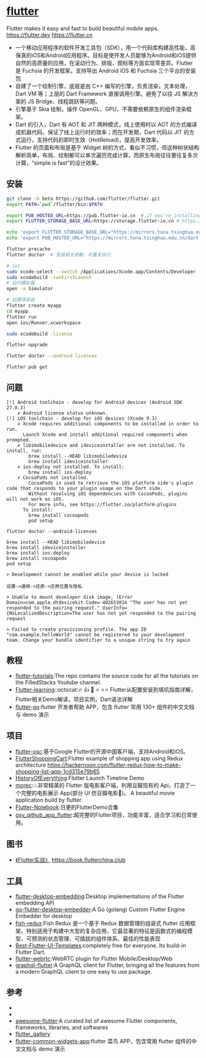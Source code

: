 # [flutter](https://github.com/flutter/flutter)

Flutter makes it easy and fast to build beautiful mobile apps. <https://flutter.dev> <https://flutter.cn>

* 一个移动应用程序的软件开发工具包（SDK），用一个代码库构建高性能、高保真的iOS和Android应用程序。目标是使开发人员能够为Android和iOS提供自然的高质量的应用，在滚动行为、排版、图标等方面实现零差异。Flutter 是 Fuchsia 的开发框架，支持导出 Android iOS 和 Fuchsia 三个平台的安装包
* 自建了一个绘制引擎，底层是由 C++ 编写的引擎，负责渲染，文本处理，Dart VM 等；上层的 Dart Framework 直接调用引擎。避免了以往 JS 解决方案的 JS Bridge、线程跳跃等问题。
* 引擎基于 Skia 绘制，操作 OpenGL、GPU，不需要依赖原生的组件渲染框架。
* Dart 的引入，Dart 有 AOT 和 JIT 两种模式，线上使用时以 AOT 的方式编译成机器代码，保证了线上运行时的效率；而在开发期，Dart 代码以 JIT 的方式运行，支持代码的即时生效（HotReload)，提高开发效率。
* Flutter 的页面和布局是基于 Widget 树的方式，看似不习惯，但这种树状结构解析简单，布局、绘制都可以单次遍历完成计算，而原生布局往往要往复多次计算，“simple is fast”的设计效果。

## 安装

```sh
git clone -b beta https://github.com/flutter/flutter.git
export PATH=`pwd`/flutter/bin:$PATH

export PUB_HOSTED_URL=https://pub.flutter-io.cn  # if you’re installing or using Flutter in China, it may be helpful to use a trustworthy local mirror site that hosts Flutter’s dependencies. https://dart-pub.mirrors.sjtug.sjtu.edu.cn/
export FLUTTER_STORAGE_BASE_URL=https://storage.flutter-io.cn # https://mirrors.sjtug.sjtu.edu.cn/

echo 'export FLUTTER_STORAGE_BASE_URL="https://mirrors.tuna.tsinghua.edu.cn/flutter"' >> ~/.bashrc
echo 'export PUB_HOSTED_URL="https://mirrors.tuna.tsinghua.edu.cn/dart-pub"' >> ~/.bashrc

flutter precache
flutter doctor  # 安装相关依赖，可重复执行

# ios
sudo xcode-select --switch /Applications/Xcode.app/Contents/Developer
sudo xcodebuild -runFirstLaunch
# 运行模拟器
open -a Simulator

# 创建项⽬目
flutter create myapp
cd myapp
flutter run
open ios/Runner.xcworkspace

sudo xcodebuild -license

flutter upgrade

flutter doctor --android-licenses
```

```sh
flutter pub get
```

## 问题

```
[!] Android toolchain - develop for Android devices (Android SDK 27.0.3)
    ✗ Android license status unknown.
[!] iOS toolchain - develop for iOS devices (Xcode 9.3)
    ✗ Xcode requires additional components to be installed in order to run.
      Launch Xcode and install additional required components when prompted.
    ✗ libimobiledevice and ideviceinstaller are not installed. To install, run:
        brew install --HEAD libimobiledevice
        brew install ideviceinstaller
    ✗ ios-deploy not installed. To install:
        brew install ios-deploy
    ✗ CocoaPods not installed.
        CocoaPods is used to retrieve the iOS platform side's plugin code that responds to your plugin usage on the Dart side.
        Without resolving iOS dependencies with CocoaPods, plugins will not work on iOS.
        For more info, see https://flutter.io/platform-plugins
      To install:
        brew install cocoapods
        pod setup

flutter doctor --android-licenses

brew install --HEAD libimobiledevice
brew install ideviceinstaller
brew install ios-deploy
brew install cocoapods
pod setup

> Development cannot be enabled while your device is locked

设置->通用->还原->还原位置与隐私

> Unable to mount developer disk image, (Error Domain=com.apple.dtdevicekit Code=-402653034 "The user has not yet responded to the pairing request." UserInfo={NSLocalizedDescription=The user has not yet responded to the pairing request

> Failed to create provisioning profile. The app ID "com.example.helloWorld" cannot be registered to your development team. Change your bundle identifier to a unique string to try again
```

## 教程

* [flutter-tutorials](https://github.com/FilledStacks/flutter-tutorials):The repo contains the source code for all the tutorials on the FilledStacks Youtube channel.
* [Flutter-learning](https://github.com/AweiLoveAndroid/Flutter-learning)::octocat:🔥 👍 🌟 ⭐️ ⭐️⭐️ Flutter从配置安装到填坑指南详解，Flutter相关Demo解读，项目实例，Dart语法详解
* [flutter-go](https://github.com/alibaba/flutter-go):flutter 开发者帮助 APP，包含 flutter 常用 130+ 组件的中文文档与 demo 演示

## 项目

* [flutter-osc](https://github.com/yubo725/flutter-osc):基于Google Flutter的开源中国客户端，支持Android和iOS。
* [FlutterShoppingCart](https://github.com/pszklarska/FlutterShoppingCart):Flutter example of shopping app using Redux architecture <https://hackernoon.com/flutter-redux-how-to-make-shopping-list-app-1cd315e79b65>
* [HistoryOfEverything](https://github.com/2d-inc/HistoryOfEverything):Flutter Launch Timeline Demo
* [morec](https://github.com/Mayandev/morec):💥非常精美的 Flutter 版电影客户端，利用豆瓣现有的 Api，打造了一个完整的电影展示 App(部分 UI 仿豆瓣电影🎥)。 A beautiful movie application build by flutter.
* [Flutter-Notebook](https://github.com/OpenFlutter/Flutter-Notebook):日更的FlutterDemo合集
* [gsy_github_app_flutter](https://github.com/CarGuo/gsy_github_app_flutter):超完整的Flutter项目，功能丰富，适合学习和日常使用。

## 图书

* [《Flutter实战》](https://github.com/flutterchina/flutter-in-action) https://book.flutterchina.club

## 工具

* [flutter-desktop-embedding](https://github.com/google/flutter-desktop-embedding):Desktop implementations of the Flutter embedding API
* [go-flutter-desktop-embedder](https://github.com/Drakirus/go-flutter-desktop-embedder):A Go (golang) Custom Flutter Engine Embedder for desktop
* [fish-redux](https://github.com/alibaba/fish-redux):Fish Redux 是一个基于 Redux 数据管理的组装式 flutter 应用框架，特别适用于构建中大型的复杂应用，它最显著的特征是函数式的编程模型、可预测的状态管理、可插拔的组件体系、最佳的性能表现
* [Best-Flutter-UI-Templates](https://github.com/mitesh77/Best-Flutter-UI-Templates):completely free for everyone. Its build-in Flutter Dart.
* [flutter-webrtc](https://github.com/cloudwebrtc/flutter-webrtc):WebRTC plugin for Flutter Mobile/Desktop/Web
* [graphql-flutter](https://github.com/zino-app/graphql-flutter):A GraphQL client for Flutter, bringing all the features from a modern GraphQL client to one easy to use package.

## 参考

* [](https://flutter.dev/docs/cookbook)
* [](https://flutter.dev/docs/get-started/codelab)
* [awesome-flutter](https://github.com/Solido/awesome-flutters):A curated list of awesome Flutter components, frameworks, libraries, and softwares
* [flutter_gallery](https://github.com/flutter/flutter/tree/master/examples/flutter_gallery)
* [flutter-common-widgets-app](https://github.com/alibaba/flutter-common-widgets-app):flutter 菜鸟 APP，包含常用 flutter 组件的中文文档与 demo 演示
